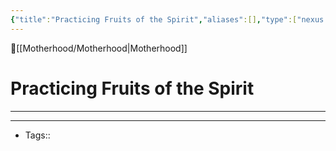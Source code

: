 ```yaml
---
{"title":"Practicing Fruits of the Spirit","aliases":[],"type":["nexus index note"],"dg-publish":true,"dg-pinned":true,"publish":true,"tags":["index-note"],"permalink":"/motherhood/practicing-fruits-of-the-spirit/practicing-fruits-of-the-spirit/","pinned":true,"dgPassFrontmatter":true,"created":"2023-09-10T14:32:04.144-07:00","updated":"2023-09-10T14:32:28.544-07:00"}
---
```



🔺[[Motherhood/Motherhood\|Motherhood]]

# Practicing Fruits of the Spirit
---











---
- Tags:: 









